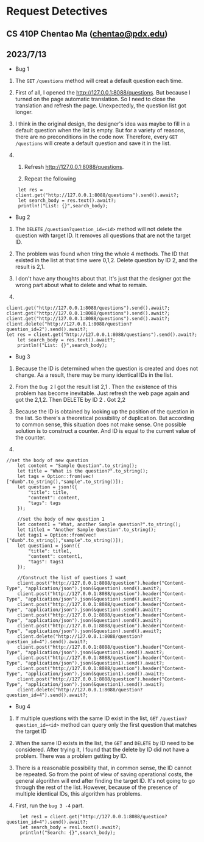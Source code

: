 # Request Detectives

## CS 410P Chentao Ma (chentao@pdx.edu)

## 2023/7/13

- Bug 1

1. The `GET` `/questions` method will creat a default question each time.

2. First of all, I opened the http://127.0.0.1:8088/questions. But because I turned on the page automatic translation. So I need to close the translation and refresh the page. Unexpectedly, the question list got longer.

3. I think in the original design, the designer's idea was maybe to fill in a default question when the list is empty. But for a variety of reasons, there are no preconditions in the code now. Therefore, every `GET` `/questions` will create a default question and save it in the list.

4. 1) Refresh http://127.0.0.1:8088/questions. 
   
   2) Repeat the following
   ```
    let res = client.get("http://127.0.0.1:8088/questions").send().await?;
    let search_body = res.text().await?;
    println!("List: {}",search_body);
   ``` 

- Bug 2

1. The `DELETE` `/question?question_id=<id>` method will not delete the question with target ID. It removes all questions that are not the target ID.

2. The problem was found when tring the whole 4 methods. The ID that existed in the list at that time were 0,1,2. Delete question by ID 2, and the result is 2,1.

3. I don't have any thoughts about that. It's just that the designer got the wrong part about what to delete and what to remain.

4. 

```
client.get("http://127.0.0.1:8088/questions").send().await?;
client.get("http://127.0.0.1:8088/questions").send().await?;
client.get("http://127.0.0.1:8088/questions").send().await?;
client.delete("http://127.0.0.1:8088/question?question_id=2").send().await?;
let res = client.get("http://127.0.0.1:8088/questions").send().await?;
    let search_body = res.text().await?;
    println!("List: {}",search_body);
```

- Bug 3

1. Because the ID is determined when the question is created and does not change. As a result, there may be many identical IDs in the list.

2. From the `Bug 2` I got the result list 2,1 . Then the existence of this problem has become inevitable. Just refresh the web page again and got the 2,1,2. Then DELETE by ID 2 . Got 2,2 

3. Because the ID is obtained by looking up the position of the question in the list. So there's a theoretical possibility of duplication. But according to common sense, this situation does not make sense. One possible solution is to construct a counter. And ID is equal to the current value of the counter.

4. 

```
//set the body of new question
    let content = "Sample Question".to_string();
    let title = "What is the question?".to_string();
    let tags = Option::from(vec!["dumb".to_string(),"sample".to_string()]);
    let question = json!({
        "title": title,
        "content": content,
        "tags": tags
    });

    //set the body of new question 1
    let content1 = "What, another Sample question?".to_string();
    let title1 = "Another Sample Question".to_string();
    let tags1 = Option::from(vec!["dumb".to_string(),"sample".to_string()]);
    let question1 = json!({
        "title": title1,
        "content": content1,
        "tags": tags1
    });

    //Construct the list of questions I want
    client.post("http://127.0.0.1:8088/question").header("Content-Type", "application/json").json(&question).send().await?;
    client.post("http://127.0.0.1:8088/question").header("Content-Type", "application/json").json(&question).send().await?;
    client.post("http://127.0.0.1:8088/question").header("Content-Type", "application/json").json(&question).send().await?;
    client.post("http://127.0.0.1:8088/question").header("Content-Type", "application/json").json(&question).send().await?;
    client.post("http://127.0.0.1:8088/question").header("Content-Type", "application/json").json(&question).send().await?;
    client.delete("http://127.0.0.1:8088/question?question_id=4").send().await?;
    client.post("http://127.0.0.1:8088/question").header("Content-Type", "application/json").json(&question1).send().await?;
    client.post("http://127.0.0.1:8088/question").header("Content-Type", "application/json").json(&question1).send().await?;
    client.post("http://127.0.0.1:8088/question").header("Content-Type", "application/json").json(&question1).send().await?;
    client.post("http://127.0.0.1:8088/question").header("Content-Type", "application/json").json(&question1).send().await?;
    client.delete("http://127.0.0.1:8088/question?question_id=4").send().await?;
```

- Bug 4

1. If multiple questions with the same ID exist in the list, `GET` `/question?question_id=<id>` method can query only the first question that matches the target ID

2. When the same ID exists in the list, the `GET` and `DELETE` by ID need to be considered. After trying it, I found that the delete by ID did not have a problem. There was a problem getting by ID.

3. There is a reasonable possibility that, in common sense, the ID cannot be repeated. So from the point of view of saving operational costs, the general algorithm will end after finding the target ID. It's not going to go through the rest of the list. However, because of the presence of multiple identical IDs, this algorithm has problems.

4. First, run the `bug 3 -4` part. 

```
     let res1 = client.get("http://127.0.0.1:8088/question?question_id=4").send().await?;
     let search_body = res1.text().await?;
     println!("Search: {}",search_body);
```